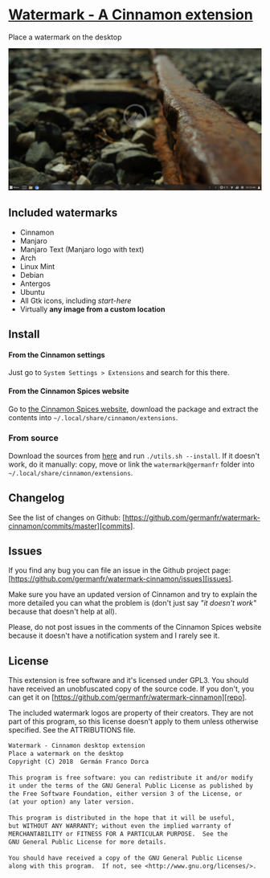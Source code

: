 # [Watermark - A Cinnamon extension][repo]

Place a watermark on the desktop

[![Screenshot](screenshot.png)][repo]

## Included watermarks
 * Cinnamon
 * Manjaro
 * Manjaro Text (Manjaro logo with text)
 * Arch
 * Linux Mint
 * Debian
 * Antergos
 * Ubuntu
 * All Gtk icons, including *start-here*
 * Virtually **any image from a custom location**

## Install
#### From the Cinnamon settings
Just go to `System Settings > Extensions` and search for this there.

#### From the Cinnamon Spices website
Go to [the Cinnamon Spices website][spices], download the package and extract the contents into `~/.local/share/cinnamon/extensions`.

### From source
Download the sources from [here][repo] and run `./utils.sh --install`. If it doesn't work, do it manually: copy, move or link the `watermark@germanfr` folder into `~/.local/share/cinnamon/extensions`.

## Changelog
See the list of changes on Github:  [https://github.com/germanfr/watermark-cinnamon/commits/master][commits].

## Issues
If you find any bug you can file an issue in the Github project page: [https://github.com/germanfr/watermark-cinnamon/issues][issues].

Make sure you have an updated version of Cinnamon and try to explain the more detailed you can what the problem is (don't just say _"it doesn't work"_ because that doesn't help at all).

Please, do not post issues in the comments of the Cinnamon Spices website because it doesn't have a notification system and I rarely see it.

## License
This extension is free software and it's licensed under GPL3.
You should have received an unobfuscated copy of the source code. If you don't, you can get it on [https://github.com/germanfr/watermark-cinnamon][repo].

The included watermark logos are property of their creators. They are not part of this program, so this license doesn't apply to them unless otherwise specified. See the ATTRIBUTIONS file.

```
Watermark - Cinnamon desktop extension
Place a watermark on the desktop
Copyright (C) 2018  Germán Franco Dorca

This program is free software: you can redistribute it and/or modify
it under the terms of the GNU General Public License as published by
the Free Software Foundation, either version 3 of the License, or
(at your option) any later version.

This program is distributed in the hope that it will be useful,
but WITHOUT ANY WARRANTY; without even the implied warranty of
MERCHANTABILITY or FITNESS FOR A PARTICULAR PURPOSE.  See the
GNU General Public License for more details.

You should have received a copy of the GNU General Public License
along with this program.  If not, see <http://www.gnu.org/licenses/>.
```

[repo]: https://github.com/germanfr/watermark-cinnamon
[commits]: https://github.com/germanfr/watermark-cinnamon/commits/master
[issues]: https://github.com/germanfr/watermark-cinnamon/issues
[releases]: https://github.com/germanfr/watermark-cinnamon/releases
[spices]: https://cinnamon-spices.linuxmint.com/extensions/view/46
